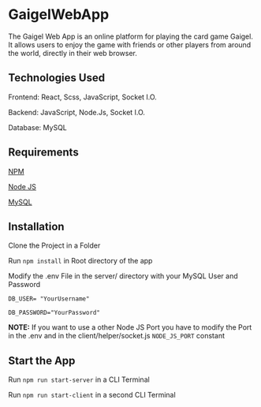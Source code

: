 # GaigelWebApp
The Gaigel Web App is an online platform for playing the card game Gaigel. It allows users to enjoy the game with friends or other players from around the world, directly in their web browser.

## Technologies Used

Frontend: React, Scss, JavaScript, Socket I.O.

Backend: JavaScript, Node.Js, Socket I.O.

Database: MySQL

## Requirements 
[NPM](https://www.npmjs.com)

[Node JS](https://nodejs.org/en)

[MySQL](https://www.mysql.com)

## Installation
Clone the Project in a Folder

Run `npm install` in Root directory of the app  

Modify the .env File in the server/ directory with your MySQL User and Password

`DB_USER= "YourUsername"`

`DB_PASSWORD="YourPassword"`

**NOTE:** If you want to use a other Node JS Port you have to modify the Port in the .env and in the client/helper/socket.js `NODE_JS_PORT` constant
## Start the App

Run `npm run start-server` in a CLI Terminal

Run `npm run start-client` in a second CLI Terminal
